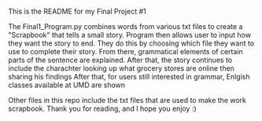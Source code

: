 This is the README for my Final Project #1

The Final1_Program.py combines words from various txt files to create a "Scrapbook" that tells a small story. 
Program then allows user to input how they want the story to end. They do this by choosing which file they want to use to complete their story. 
From there, grammatical elements of certain parts of the sentence are explained. 
After that, the story continues to include the charachter looking up what grocery stores are online then sharing his findings
After that, for users still interested in grammar, Enlgish classes available at UMD are shown

Other files in this repo include the txt files that are used to make the work scrapbook. 
Thank you for reading, and I hope you enjoy :)